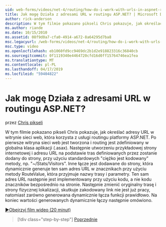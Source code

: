 ```yaml
---
uid: web-forms/videos/net-4/routing/how-do-i-work-with-urls-in-aspnet-routing
title: Jak mogę Działa z adresami URL w routingu ASP.NET? | Microsoft Docs
author: rick-anderson
description: W tym filmie pokazano pikseli Chris pokazuje, jak określać adresy URL w witrynie sieci web, która korzysta z usługi routingu platformy ASP.NET. Po pierwsze witryna sieci web jest tworzona i routing jest zdefiniowany w k/g....
ms.author: riande
ms.date: 10/15/2010
ms.assetid: 08f9d0a7-cfa0-4914-a672-8a64295d7ba8
msc.legacyurl: /web-forms/videos/net-4/routing/how-do-i-work-with-urls-in-aspnet-routing
msc.type: video
ms.openlocfilehash: eb1060fd9cc9469dc2b1d2e918823316c36840cb
ms.sourcegitcommit: 0f1119340e4464720cfd16d0ff15764746ea1fea
ms.translationtype: MT
ms.contentlocale: pl-PL
ms.lasthandoff: 04/17/2019
ms.locfileid: "59404822"
---
```

# <a name="how-do-i-work-with-urls-in-aspnet-routing"></a>Jak mogę Działa z adresami URL w routingu ASP.NET?

przez [Chris pikseli](https://twitter.com/chrispels)

W tym filmie pokazano pikseli Chris pokazuje, jak określać adresy URL w witrynie sieci web, która korzysta z usługi routingu platformy ASP.NET. Po pierwsze witryna sieci web jest tworzona i routing jest zdefiniowany w globalna klasa aplikacji (.asax). Następnie utworzeniu przykładowej strony internetowej i adresu URL na podstawie tras definiowanych przez zostanie dodany do strony, przy użyciu standardowych "ciężko jest kodowany" metody, np. "~/Stats/Visitors". Inne łącze jest dodawane do strony, która dynamicznie generuje ten sam adres URL w znacznikach przy użyciu metody RouteValue, która przyjmuje nazwy trasy i parametry. Ten sam adres URL następnie jest implementowany przy użyciu kodu, a nie kodu znaczników bezpośrednio na stronie. Następnie zmienić oryginalny trasę i strony fizycznej lokalizacji, skutkuje zakodowany link nie jest już pracy, natomiast zarówno generowana dynamicznie łącza funkcji prawidłowo. Na koniec wartości generowanych dynamicznie łączy następnie omówiono.

[&#9654;Obejrzyj film wideo (20 minut)](https://channel9.msdn.com/Blogs/ASP-NET-Site-Videos/how-do-i-work-with-urls-in-aspnet-routing)

> [!div class="step-by-step"]
> [Poprzednie](how-do-i-use-routing-with-aspnet-web-forms.md)
